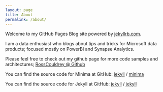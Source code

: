 ```yaml
---
layout: page
title: About
permalink: /about/
---
```


Welcome to my GitHub Pages Blog site powered by [jekyllrb.com](https://jekyllrb.com/).

I am a data enthusiast who blogs about tips and tricks for Microsoft data products; focused mostly on PowerBI and Synapse Analytics.

Please feel free to check out my github page for more code samples and architectures;
[RossCouldrey @ Github](https://github.com/rosscouldrey)

You can find the source code for Minima at GitHub:
[jekyll][jekyll-organization] /
[minima](https://github.com/jekyll/minima)

You can find the source code for Jekyll at GitHub:
[jekyll][jekyll-organization] /
[jekyll](https://github.com/jekyll/jekyll)


[jekyll-organization]: https://github.com/jekyll
